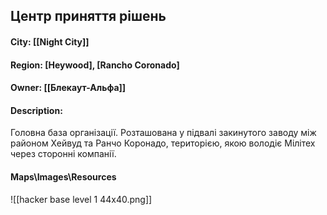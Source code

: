## Центр приняття рішень
#### City: [[Night City]]
#### Region: [Heywood], [Rancho Coronado]
#### Owner: [[Блекаут-Альфа]]
#### Description: 
Головна база організації. Розташована у підвалі закинутого заводу між районом Хейвуд та Ранчо Коронадо, територією, якою володіє Мілітех через сторонні компанії.
#### Maps\\Images\\Resources

![[hacker base level 1 44x40.png]]